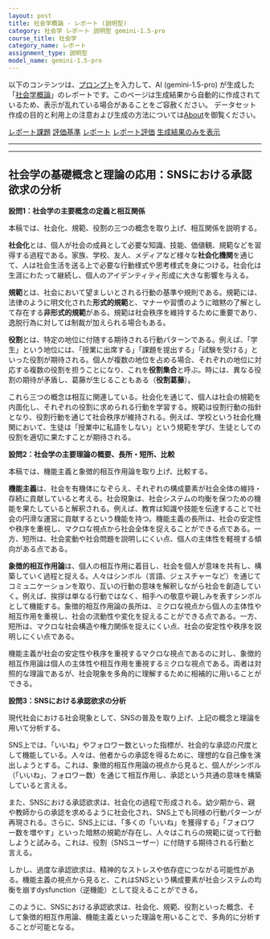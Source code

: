 ```yaml
---
layout: post
title: 社会学概論 - レポート (説明型)
category: 社会学 レポート 説明型 gemini-1.5-pro
course_title: 社会学
category_name: レポート
assignment_type: 説明型
model_name: gemini-1.5-pro
---
```


以下のコンテンツは、[プロンプト](http://127.0.0.1:8000/generated/社会学/gemini-1.5-pro/prompt_レポート-説明型.md)を入力して、AI (gemini-1.5-pro) が生成した「[社会学概論](/contents/社会学/)」のレポートです。このページは生成結果から自動的に作成されているため、表示が乱れている場合があることをご容赦ください。
データセット作成の目的と利用上の注意および生成の方法については[About](/About)を御覧ください。

[レポート課題](../レポート課題-説明型)
[評価基準](../評価基準-説明型)
[レポート](../レポート-説明型)
[レポート評価](../レポート評価-説明型)
[生成結果のみを表示](http://127.0.0.1:8000/generated/社会学/gemini-1.5-pro/レポート-説明型.md)
  

***
***
  
## 社会学の基礎概念と理論の応用：SNSにおける承認欲求の分析

**設問1：社会学の主要概念の定義と相互関係**

本稿では、社会化、規範、役割の三つの概念を取り上げ、相互関係を説明する。

**社会化**とは、個人が社会の成員として必要な知識、技能、価値観、規範などを習得する過程である。家族、学校、友人、メディアなど様々な**社会化機関**を通じて、人は社会生活を送る上で必要な行動様式や思考様式を身につける。社会化は生涯にわたって継続し、個人のアイデンティティ形成に大きな影響を与える。

**規範**とは、社会において望ましいとされる行動の基準や規則である。規範には、法律のように明文化された**形式的規範**と、マナーや習慣のように暗黙の了解として存在する**非形式的規範**がある。規範は社会秩序を維持するために重要であり、逸脱行為に対しては制裁が加えられる場合もある。

**役割**とは、特定の地位に付随する期待される行動パターンである。例えば、「学生」という地位には、「授業に出席する」「課題を提出する」「試験を受ける」といった役割が期待される。個人が複数の地位を占める場合、それぞれの地位に対応する複数の役割を担うことになり、これを**役割集合**と呼ぶ。時には、異なる役割の期待が矛盾し、葛藤が生じることもある（**役割葛藤**）。

これら三つの概念は相互に関連している。社会化を通じて、個人は社会の規範を内面化し、それぞれの役割に求められる行動を学習する。規範は役割行動の指針となり、役割行動を通じて社会秩序が維持される。例えば、学校という社会化機関において、生徒は「授業中に私語をしない」という規範を学び、生徒としての役割を適切に果たすことが期待される。


**設問2：社会学の主要理論の概要、長所・短所、比較**

本稿では、機能主義と象徴的相互作用論を取り上げ、比較する。

**機能主義**は、社会を有機体になぞらえ、それぞれの構成要素が社会全体の維持・存続に貢献していると考える。社会現象は、社会システムの均衡を保つための機能を果たしていると解釈される。例えば、教育は知識や技能を伝達することで社会の円滑な運営に貢献するという機能を持つ。機能主義の長所は、社会の安定性や秩序を重視し、マクロな視点から社会全体を捉えることができる点である。一方、短所は、社会変動や社会問題を説明しにくい点、個人の主体性を軽視する傾向がある点である。

**象徴的相互作用論**は、個人の相互作用に着目し、社会を個人が意味を共有し、構築していく過程と捉える。人々はシンボル（言語、ジェスチャーなど）を通じてコミュニケーションを取り、互いの行動の意味を解釈しながら社会を創造していく。例えば、挨拶は単なる行動ではなく、相手への敬意や親しみを表すシンボルとして機能する。象徴的相互作用論の長所は、ミクロな視点から個人の主体性や相互作用を重視し、社会の流動性や変化を捉えることができる点である。一方、短所は、マクロな社会構造や権力関係を捉えにくい点、社会の安定性や秩序を説明しにくい点である。

機能主義が社会の安定性や秩序を重視するマクロな視点であるのに対し、象徴的相互作用論は個人の主体性や相互作用を重視するミクロな視点である。両者は対照的な理論であるが、社会現象を多角的に理解するために相補的に用いることができる。


**設問3：SNSにおける承認欲求の分析**

現代社会における社会現象として、SNSの普及を取り上げ、上記の概念と理論を用いて分析する。

SNS上では、「いいね」やフォロワー数といった指標が、社会的な承認の尺度として機能している。人々は、他者からの承認を得るために、理想的な自己像を演出しようとする。これは、象徴的相互作用論の視点から見ると、個人がシンボル（「いいね」、フォロワー数）を通じて相互作用し、承認という共通の意味を構築していると言える。

また、SNSにおける承認欲求は、社会化の過程で形成される。幼少期から、親や教師からの承認を求めるように社会化され、SNS上でも同様の行動パターンが再現される。さらに、SNS上には、「多くの「いいね」を獲得する」「フォロワー数を増やす」といった暗黙の規範が存在し、人々はこれらの規範に従って行動しようと試みる。これは、役割（SNSユーザー）に付随する期待される行動と言える。

しかし、過度な承認欲求は、精神的なストレスや依存症につながる可能性がある。機能主義の視点から見ると、これはSNSという構成要素が社会システムの均衡を崩すdysfunction（逆機能）として捉えることができる。

このように、SNSにおける承認欲求は、社会化、規範、役割といった概念、そして象徴的相互作用論、機能主義といった理論を用いることで、多角的に分析することが可能となる。

